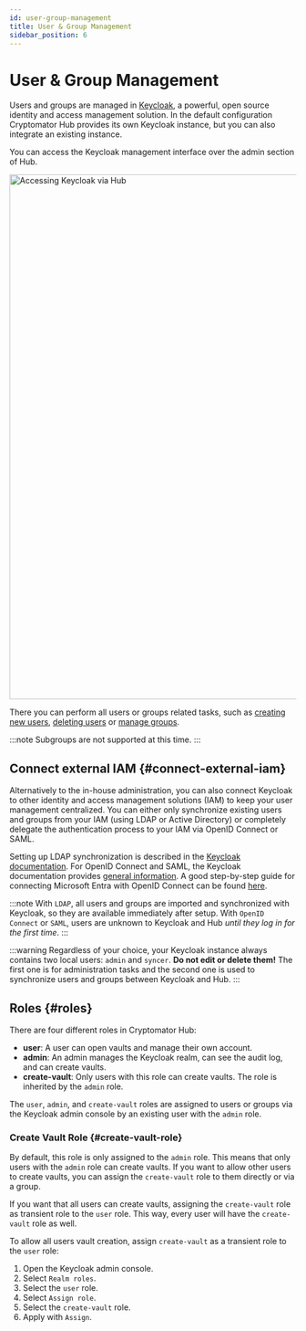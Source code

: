```yaml
---
id: user-group-management
title: User & Group Management
sidebar_position: 6
---
```


# User & Group Management

Users and groups are managed in [Keycloak](https://www.keycloak.org/), a powerful, open source identity and access management solution.
In the default configuration Cryptomator Hub provides its own Keycloak instance, but you can also integrate an existing instance.

You can access the Keycloak management interface over the admin section of Hub.

<img src="/img/hub/access-keycloak-link.png" alt="Accessing Keycloak via Hub" width="920" />

There you can perform all users or groups related tasks, such as
[creating new users](https://www.keycloak.org/docs/latest/server_admin/index.html#proc-creating-user_server_administration_guide),
[deleting users](https://www.keycloak.org/docs/latest/server_admin/index.html#proc-deleting-user_server_administration_guide) or
[manage groups](https://www.keycloak.org/docs/latest/server_admin/index.html#proc-managing-groups_server_administration_guide).

:::note
Subgroups are not supported at this time.
:::

## Connect external IAM {#connect-external-iam}

Alternatively to the in-house administration, you can also connect Keycloak to other identity and access management solutions (IAM) to keep your user management centralized.
You can either only synchronize existing users and groups from your IAM (using LDAP or Active Directory) or completely delegate the authentication process to your IAM via OpenID Connect or SAML.

Setting up LDAP synchronization is described in the [Keycloak documentation](https://www.keycloak.org/docs/latest/server_admin/#_ldap).
For OpenID Connect and SAML, the Keycloak documentation provides [general information](https://www.keycloak.org/docs/latest/server_admin/#_identity_broker).
A good step-by-step guide for connecting Microsoft Entra with OpenID Connect can be found [here](https://dev.to/andremoriya/keycloak-azure-active-directory-4cg4).

:::note
With `LDAP`, all users and groups are imported and synchronized with Keycloak, so they are available immediately after setup.
With `OpenID Connect` or `SAML`, users are unknown to Keycloak and Hub *until they log in for the first time*.
:::

:::warning
Regardless of your choice, your Keycloak instance always contains two local users: `admin` and `syncer`. **Do not edit or delete them!** The first one is for administration tasks and the second one is used to synchronize users and groups between Keycloak and Hub.
:::

## Roles {#roles}

There are four different roles in Cryptomator Hub:

* **user**: A user can open vaults and manage their own account.
* **admin**: An admin manages the Keycloak realm, can see the audit log, and can create vaults.
* **create-vault**: Only users with this role can create vaults. The role is inherited by the `admin` role.

The `user`, `admin`, and `create-vault` roles are assigned to users or groups via the Keycloak admin console by an existing user with the `admin` role.

### Create Vault Role {#create-vault-role}

By default, this role is only assigned to the `admin` role. This means that only users with the `admin` role can create vaults. If you want to allow other users to create vaults, you can assign the `create-vault` role to them directly or via a group.

If you want that all users can create vaults, assigning the `create-vault` role as transient role to the `user` role. This way, every user will have the `create-vault` role as well.

To allow all users vault creation, assign `create-vault` as a transient role to the `user` role:

1. Open the Keycloak admin console.
2. Select `Realm roles`.
3. Select the `user` role.
4. Select `Assign role`.
5. Select the `create-vault` role.
6. Apply with `Assign`.
